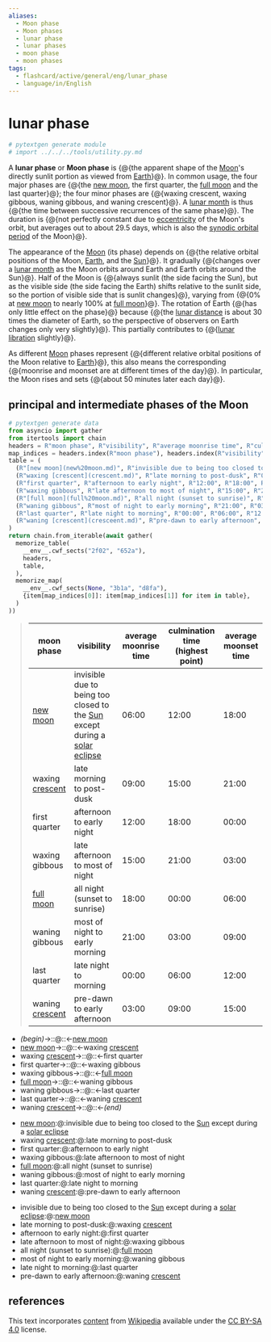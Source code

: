 ```yaml
---
aliases:
  - Moon phase
  - Moon phases
  - lunar phase
  - lunar phases
  - moon phase
  - moon phases
tags:
  - flashcard/active/general/eng/lunar_phase
  - language/in/English
---
```


# lunar phase

```Python
# pytextgen generate module
# import ../../../tools/utility.py.md
```

A __lunar phase__ or __Moon phase__ is {@{the apparent shape of the [Moon](Moon.md)'s directly sunlit portion as viewed from [Earth](Earth.md)}@}. In common usage, the four major phases are {@{the [new moon](new%20moon.md), the first quarter, the [full moon](full%20moon.md) and the last quarter}@}; the four minor phases are {@{waxing crescent, waxing gibbous, waning gibbous, and waning crescent}@}. A [lunar month](lunar%20month.md) is thus {@{the time between successive recurrences of the same phase}@}. The duration is {@{not perfectly constant due to [eccentricity](orbital%20eccentricity.md) of the Moon's orbit, but averages out to about 29.5 days, which is also the [synodic orbital period](orbital%20period.md#synodic%20period) of the Moon}@}. <!--SR:!2027-05-21,788,330!2026-11-14,599,310!2027-04-18,774,330!2025-05-18,222,310!2025-08-10,256,270-->

The appearance of the [Moon](Moon.md) (its phase) depends on {@{the relative orbital positions of the Moon, [Earth](Earth.md), and the [Sun](Sun.md)}@}. It gradually {@{changes over a [lunar month](lunar%20month.md) as the Moon orbits around Earth and Earth orbits around the Sun}@}. Half of the Moon is {@{always sunlit (the side facing the Sun), but as the visible side (the side facing the Earth) shifts relative to the sunlit side, so the portion of visible side that is sunlit changes}@}, varying from {@{0% at [new moon](new%20moon.md) to nearly 100% at [full moon](full%20moon.md)}@}. The rotation of Earth {@{has only little effect on the phase}@} because {@{the [lunar distance](lunar%20distance.md) is about 30 times the diameter of Earth, so the perspective of observers on Earth changes only very slightly}@}. This partially contributes to {@{[lunar libration](libration.md) slightly}@}. <!--SR:!2026-12-13,669,330!2026-08-13,539,310!2025-05-31,252,330!2025-04-27,225,330!2026-09-23,592,310!2027-07-19,842,330!2025-07-10,281,330-->

As different [Moon](Moon.md) phases represent {@{different relative orbital positions of the Moon relative to [Earth](Earth.md)}@}, this also means the corresponding {@{moonrise and moonset are at different times of the day}@}. In particular, the Moon rises and sets {@{about 50 minutes later each day}@}. <!--SR:!2025-05-17,244,330!2025-07-10,282,330!2025-07-08,264,305-->

## principal and intermediate phases of the Moon

```Python
# pytextgen generate data
from asyncio import gather
from itertools import chain
headers = R"moon phase", R"visibility", R"average moonrise time", R"culmination time (highest point)", R"average moonset time"
map_indices = headers.index(R"moon phase"), headers.index(R"visibility")
table = (
  (R"[new moon](new%20moon.md)", R"invisible due to being too closed to the [Sun](Sun.md) except during a [solar eclipse](solar%20eclipse.md)", R"06:00", R"12:00", R"18:00"),
  (R"waxing [crescent](crescent.md)", R"late morning to post-dusk", R"09:00", R"15:00", R"21:00"),
  (R"first quarter", R"afternoon to early night", R"12:00", R"18:00", R"00:00"),
  (R"waxing gibbous", R"late afternoon to most of night", R"15:00", R"21:00", R"03:00"),
  (R"[full moon](full%20moon.md)", R"all night (sunset to sunrise)", R"18:00", R"00:00", R"06:00"),
  (R"waning gibbous", R"most of night to early morning", R"21:00", R"03:00", R"09:00"),
  (R"last quarter", R"late night to morning", R"00:00", R"06:00", R"12:00"),
  (R"waning [crescent](cresceent.md)", R"pre-dawn to early afternoon", R"03:00", R"09:00", R"15:00"),
)
return chain.from_iterable(await gather(
  memorize_table(
    __env__.cwf_sects("2f02", "652a"),
    headers,
    table,
  ),
  memorize_map(
    __env__.cwf_sects(None, "3b1a", "d8fa"),
    {item[map_indices[0]]: item[map_indices[1]] for item in table},
  )
))
```

<!--pytextgen generate section="2f02"--><!-- The following content is generated at 2024-07-04T10:16:44.291574+08:00. Any edits will be overridden! -->

> | moon phase | visibility | average moonrise time | culmination time (highest point) | average moonset time |
> |-|-|-|-|-|
> | [new moon](new%20moon.md) | invisible due to being too closed to the [Sun](Sun.md) except during a [solar eclipse](solar%20eclipse.md) | 06:00 | 12:00 | 18:00 |
> | waxing [crescent](crescent.md) | late morning to post-dusk | 09:00 | 15:00 | 21:00 |
> | first quarter | afternoon to early night | 12:00 | 18:00 | 00:00 |
> | waxing gibbous | late afternoon to most of night | 15:00 | 21:00 | 03:00 |
> | [full moon](full%20moon.md) | all night (sunset to sunrise) | 18:00 | 00:00 | 06:00 |
> | waning gibbous | most of night to early morning | 21:00 | 03:00 | 09:00 |
> | last quarter | late night to morning | 00:00 | 06:00 | 12:00 |
> | waning [crescent](cresceent.md) | pre-dawn to early afternoon | 03:00 | 09:00 | 15:00 |

<!--/pytextgen-->

<!--pytextgen generate section="652a"--><!-- The following content is generated at 2024-07-04T10:16:44.272591+08:00. Any edits will be overridden! -->

- _(begin)_→::@::←[new moon](new%20moon.md) <!--SR:!2025-04-28,226,330!2027-12-28,987,350-->
- [new moon](new%20moon.md)→::@::←waxing [crescent](crescent.md) <!--SR:!2025-05-04,232,330!2025-07-01,274,330-->
- waxing [crescent](crescent.md)→::@::←first quarter <!--SR:!2026-02-23,390,310!2025-07-30,295,330-->
- first quarter→::@::←waxing gibbous <!--SR:!2026-05-12,471,310!2025-10-30,273,290-->
- waxing gibbous→::@::←[full moon](full%20moon.md) <!--SR:!2025-06-23,273,330!2025-04-16,218,330-->
- [full moon](full%20moon.md)→::@::←waning gibbous <!--SR:!2027-03-04,730,330!2025-07-21,291,330-->
- waning gibbous→::@::←last quarter <!--SR:!2025-04-24,224,330!2025-08-14,310,330-->
- last quarter→::@::←waning [crescent](cresceent.md) <!--SR:!2026-04-18,434,290!2025-06-23,268,330-->
- waning [crescent](cresceent.md)→::@::←_(end)_ <!--SR:!2027-03-20,708,330!2027-03-05,731,330-->

<!--/pytextgen-->

<!--pytextgen generate section="3b1a"--><!-- The following content is generated at 2024-07-04T10:16:44.255004+08:00. Any edits will be overridden! -->

- [new moon](new%20moon.md):@:invisible due to being too closed to the [Sun](Sun.md) except during a [solar eclipse](solar%20eclipse.md) <!--SR:!2025-05-05,233,330-->
- waxing [crescent](crescent.md):@:late morning to post-dusk <!--SR:!2025-12-07,351,290-->
- first quarter:@:afternoon to early night <!--SR:!2025-08-03,299,330-->
- waxing gibbous:@:late afternoon to most of night <!--SR:!2025-06-03,212,270-->
- [full moon](full%20moon.md):@:all night (sunset to sunrise) <!--SR:!2027-03-02,738,330-->
- waning gibbous:@:most of night to early morning <!--SR:!2026-01-16,380,290-->
- last quarter:@:late night to morning <!--SR:!2027-06-02,808,330-->
- waning [crescent](cresceent.md):@:pre-dawn to early afternoon <!--SR:!2025-09-08,258,250-->

<!--/pytextgen-->

<!--pytextgen generate section="d8fa"--><!-- The following content is generated at 2024-07-04T10:16:44.237111+08:00. Any edits will be overridden! -->

- invisible due to being too closed to the [Sun](Sun.md) except during a [solar eclipse](solar%20eclipse.md):@:[new moon](new%20moon.md) <!--SR:!2025-06-12,259,330-->
- late morning to post-dusk:@:waxing [crescent](crescent.md) <!--SR:!2025-05-21,203,270-->
- afternoon to early night:@:first quarter <!--SR:!2026-09-07,547,290-->
- late afternoon to most of night:@:waxing gibbous <!--SR:!2025-08-01,235,250-->
- all night (sunset to sunrise):@:[full moon](full%20moon.md) <!--SR:!2027-03-20,742,330-->
- most of night to early morning:@:waning gibbous <!--SR:!2026-07-29,522,310-->
- late night to morning:@:last quarter <!--SR:!2027-06-22,824,330-->
- pre-dawn to early afternoon:@:waning [crescent](cresceent.md) <!--SR:!2026-12-06,623,290-->

<!--/pytextgen-->

## references

This text incorporates [content](https://en.wikipedia.org/wiki/lunar_phase) from [Wikipedia](Wikipedia.md) available under the [CC BY-SA 4.0](https://creativecommons.org/licenses/by-sa/4.0/) license.
